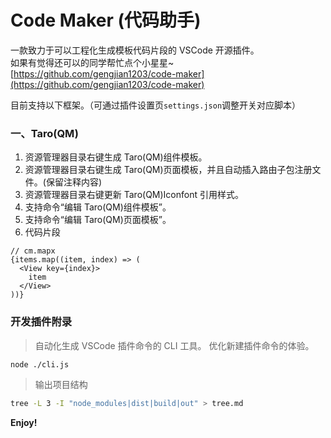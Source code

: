 # Code Maker (代码助手)

一款致力于可以工程化生成模板代码片段的 VSCode 开源插件。  
如果有觉得还可以的同学帮忙点个小星星~
[https://github.com/gengjian1203/code-maker](https://github.com/gengjian1203/code-maker)

目前支持以下框架。（可通过插件设置页`settings.json`调整开关对应脚本）

### 一、Taro(QM)

1.  资源管理器目录右键生成 Taro(QM)组件模板。
2.  资源管理器目录右键生成 Taro(QM)页面模板，并且自动插入路由子包注册文件。(保留注释内容)
3.  资源管理器目录右键更新 Taro(QM)Iconfont 引用样式。
4.  支持命令“编辑 Taro(QM)组件模板”。
5.  支持命令“编辑 Taro(QM)页面模板”。
6.  代码片段

```
// cm.mapx
{items.map((item, index) => (
  <View key={index}>
    item
  </View>
))}
```

### 开发插件附录

> 自动化生成 VSCode 插件命令的 CLI 工具。
> 优化新建插件命令的体验。

```bash
node ./cli.js
```

> 输出项目结构

```bash
tree -L 3 -I "node_modules|dist|build|out" > tree.md
```

**Enjoy!**
